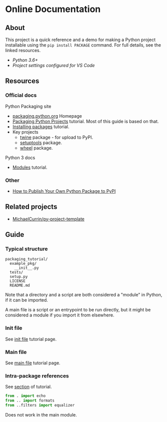 # Online Documentation


## About

This project is a quick reference and a demo for making a Python project installable using the `pip install PACKAGE` command. For full details, see the linked resources.


- _Python 3.6+_
- _Project settings configured for VS Code_


## Resources

### Official docs

Python Packaging site

- [packaging.python.org](https://packaging.python.org) Homepage
- [Packaging Python Projects](https://packaging.python.org/tutorials/packaging-projects/) tutorial. Most of this guide is based on that.
- [Installing packages](https://packaging.python.org/tutorials/installing-packages/) tutorial.
- Key projects
    - [twine](https://packaging.python.org/key_projects/#twine) package - for upload to PyPI.
    - [setuptools](https://packaging.python.org/key_projects/#setuptools) package.
    - [wheel](https://packaging.python.org/key_projects/#wheel) package.

Python 3 docs

- [Modules](https://docs.python.org/3/tutorial/modules.html#packages) tutorial.

### Other

- [How to Publish Your Own Python Package to PyPI](https://realpython.com/courses/how-to-publish-your-own-python-package-pypi/)


## Related projects

- [MichaelCurrin/py-project-template](https://github.com/MichaelCurrin/py-project-template)


## Guide


### Typical structure

```
packaging_tutorial/
  example_pkg/
    __init__.py
  tests/
  setup.py
  LICENSE
  README.md
```

Note that a directory and a script are both considered a "module" in Python, if it can be imported.

A main file is a script or an entrypoint to be run directly, but it might be considered a module if you import it from elsewhere.


### Init file

See [init file](init_file.md) tutorial page.


### Main file

See [main file](main_file.md) tutorial page.


### Intra-package references

See [section](https://docs.python.org/3/tutorial/modules.html#intra-package-references) of tutorial.

```python
from . import echo
from .. import formats
from ..filters import equalizer
```

Does not work in the main module.
